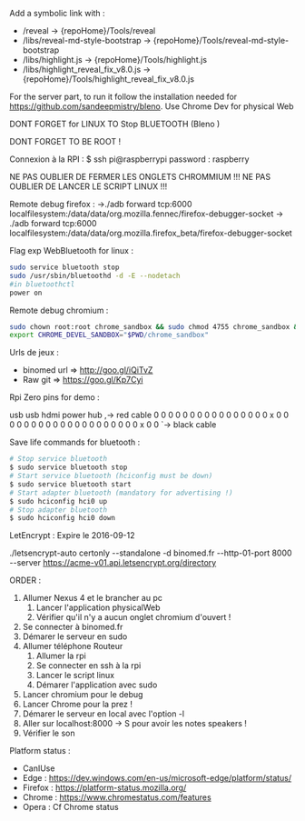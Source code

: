 Add a symbolic link with : 

* /reveal -> {repoHome}/Tools/reveal
* /libs/reveal-md-style-bootstrap -> {repoHome}/Tools/reveal-md-style-bootstrap
* /libs/highlight.js -> {repoHome}/Tools/highlight.js
* /libs/highlight_reveal_fix_v8.0.js -> {repoHome}/Tools/highlight_reveal_fix_v8.0.js


For the server part, to run it follow the installation needed for https://github.com/sandeepmistry/bleno. Use Chrome Dev for physical Web


DONT FORGET for LINUX TO Stop BLUETOOTH (Bleno )

DONT FORGET TO BE ROOT ! 

Connexion à la RPI : 
$ ssh pi@raspberrypi
password : raspberry

NE PAS OUBLIER DE FERMER LES ONGLETS CHROMMIUM !!! NE PAS OUBLIER DE LANCER LE SCRIPT LINUX !!!


Remote debug firefox : 
->./adb forward tcp:6000 localfilesystem:/data/data/org.mozilla.fennec/firefox-debugger-socket
-> ./adb forward tcp:6000 localfilesystem:/data/data/org.mozilla.firefox_beta/firefox-debugger-socket


Flag exp WebBluetooth for linux : 
```bash
sudo service bluetooth stop
sudo /usr/sbin/bluetoothd -d -E --nodetach
#in bluetoothctl
power on
```


Remote debug chromium : 
```bash
sudo chown root:root chrome_sandbox && sudo chmod 4755 chrome_sandbox &&     
export CHROME_DEVEL_SANDBOX="$PWD/chrome_sandbox"
```

Urls de jeux : 
* binomed url => http://goo.gl/iQiTvZ
* Raw git => https://goo.gl/Kp7Cyi


Rpi Zero pins for demo : 

  usb     usb                 hdmi
 power    hub                    ,-> red cable
 0 0 0 0 0 0 0 0 0 0 0 0 0 0 0 0 x 0 0 0
 0 0 0 0 0 0 0 0 0 0 0 0 0 0 0 0 0 x 0 0
                                   `-> black cable


Save life commands for bluetooth : 

```sh
# Stop service bluetooth
$ sudo service bluetooth stop
# Start service bluetooth (hciconfig must be down)
$ sudo service bluetooth start
# Start adapter bluetooth (mandatory for advertising !)
$ sudo hciconfig hci0 up
# Stop adapter bluetooth
$ sudo hciconfig hci0 down
```

LetEncrypt : Expire le 2016-09-12

./letsencrypt-auto certonly --standalone -d binomed.fr --http-01-port 8000 --server https://acme-v01.api.letsencrypt.org/directory


ORDER : 

1. Allumer Nexus 4 et le brancher au pc
   1.  Lancer l'application physicalWeb
   2. Vérifier qu'il n'y a aucun onglet chromium d'ouvert !
2. Se connecter à binomed.fr
3. Démarer le serveur en sudo
3. Allumer téléphone Routeur
   1. Allumer la rpi
   2. Se connecter en ssh à la rpi
   3. Lancer le script linux
   4. Démarer l'application avec sudo
4. Lancer chromium pour le debug
5. Lancer Chrome pour la prez ! 
6. Démarer le serveur en local avec l'option -l
7. Aller sur localhost:8000 -> S pour avoir les notes speakers ! 
8. Vérifier le son


Platform status : 

* CanIUse 
* Edge : https://dev.windows.com/en-us/microsoft-edge/platform/status/
* Firefox : https://platform-status.mozilla.org/
* Chrome : https://www.chromestatus.com/features
* Opera : Cf Chrome status
